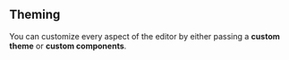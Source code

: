 ## Theming

You can customize every aspect of the editor by either passing a **custom theme** or **custom components**.
